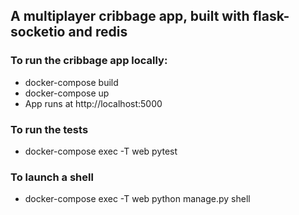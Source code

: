 ## A multiplayer cribbage app, built with flask-socketio and redis

### To run the cribbage app locally:
* docker-compose build
* docker-compose up
* App runs at http://localhost:5000

### To run the tests
* docker-compose exec -T web pytest

### To launch a shell
* docker-compose exec -T web python manage.py shell
